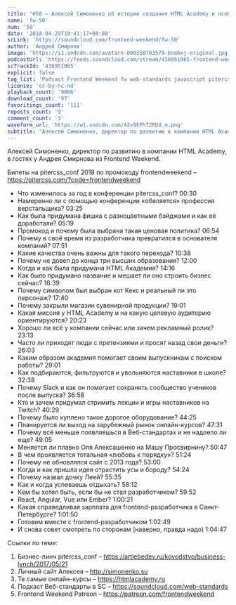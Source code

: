 ```yaml
---
title: "#50 – Алексей Симоненко об истории создания HTML Academy и особенностях pitercss_conf"
name: 'fw-50'
num: '50'
date: '2018-04-29T19:41:17+00:00'
scLink: 'https://soundcloud.com/frontend-weekend/fw-50'
author: 'Андрей Смирнов'
image: 'https://i1.sndcdn.com/avatars-000358703579-bnobxj-original.jpg'
podcastUrl: 'https://feeds.soundcloud.com/stream/436951065-frontend-weekend-fw-50.m4a'
scTrackId: '436951065'
explicit: false
tag_list: 'Podcast Frontend Weekend fw web-standards javascript pitercss_conf'
license: 'cc-by-nc-nd'
playback_count: '9066'
download_count: '97'
favoritings_count: '111'
reposts_count: '9'
comment_count: '3'
waveform_url: 'https://w1.sndcdn.com/43v9EPhT2RDd_m.png'
subtitle: "Алексей Симоненко, директор по развитию в компании HTML Academy, в гостях у Андрея Смирнова из Frontend Weekend.  "
---
```

Алексей Симоненко, директор по развитию в компании HTML Academy, в гостях у Андрея Смирнова из Frontend Weekend.  

Билеты на pitercss_conf 2018 по промокоду frontendweekend – https://pitercss.com/?code=frontendweekend

- Что изменилось за год в конференции pitercss_conf? <timecode sec="30">00:30</timecode>
- Намеренно ли с помощью конференции «обеляется» профессия верстальщика? <timecode sec="205">03:25</timecode>
- Как была придумана фишка с разноцветными бэйджами и как её доработали? <timecode sec="319">05:19</timecode>
- Промокод и почему была выбрана такая ценовая политика? <timecode sec="414">06:54</timecode>
- Почему в своё время из разработчика превратился в основателя компаний? <timecode sec="471">07:51</timecode>
- Какие качества очень важны для такого перехода? <timecode sec="638">10:38</timecode>
- Почему не довел до конца три высших образования? <timecode sec="720">12:00</timecode>
- Когда и как была придумана HTML Академия? <timecode sec="856">14:16</timecode>
- Как было придумано название и мешает ли оно строить бизнес сейчас? <timecode sec="999">16:39</timecode>
- Почему символом был выбран кот Кекс и реальный ли это персонаж? <timecode sec="1060">17:40</timecode>
- Почему закрыли магазин сувенирной продукции? <timecode sec="1141">19:01</timecode>
- Какая миссия у HTML Academy и на какую целевую аудиторию ориентируются? <timecode sec="1223">20:23</timecode>
- Хорошо ли всё у компании сейчас или зачем рекламный ролик? <timecode sec="1393">23:13</timecode>
- Часто ли приходят люди с претензиями и просят назад свои деньги? <timecode sec="1563">26:03</timecode>
- Каким образом академия помогает своим выпускникам с поиском работы? <timecode sec="1741">29:01</timecode>
- Как подбираются, фильтруются и увольняются наставники в школе? <timecode sec="1958">32:38</timecode>
- Почему Slack и как он помогает сохранять сообщество учеников после выпуска? <timecode sec="2218">36:58</timecode>
- Кто и зачем придумал стримить лекции и игры наставников на Twitch? <timecode sec="2429">40:29</timecode>
- Почему было куплено такое дорогое оборудование? <timecode sec="2665">44:25</timecode>
- Планируется ли выход на зарубежный рынок онлайн-курсов? <timecode sec="2851">47:31</timecode>
- Почему всё меньше появляешься в Веб-стандартах и не надоело ли еще? <timecode sec="2945">49:05</timecode>
- Меняется ли плавно Оля Алексашенко на Машу Просвирнину? <timecode sec="3047">50:47</timecode>
- В чем проявляется тотальная «любовь к порядку»? <timecode sec="3084">51:24</timecode>
- Почему не обновлялся сайт с 2013 года? <timecode sec="3180">53:00</timecode>
- Когда и как пришла идея отрастить усы и бороду? <timecode sec="3264">54:24</timecode>
- Почему назвал дочку Леей? <timecode sec="3335">55:35</timecode>
- Как и когда успеваешь отдыхать? <timecode sec="3492">58:12</timecode>
- Кем бы хотел быть, если бы не стал разработчиком? <timecode sec="3592">59:52</timecode>
- React, Angular, Vue или Ember? <timecode sec="3621">1:00:21</timecode>
- Какая справедливая зарплата для frontend-разработчика в Санкт-Петербурге? <timecode sec="3710">1:01:50</timecode>
- Готовим вместе с frontend-разработчиком <timecode sec="3769">1:02:49</timecode>
- И снова совет смотреть по сторонам (наверно, правда надо) <timecode sec="3887">1:04:47</timecode>

Ссылки по теме:
1) Бизнес-линч pitercss_conf – https://artlebedev.ru/kovodstvo/business-lynch/2017/05/21
2) Личный сайт Алексея – http://simonenko.su
3) Те самые онлайн-курсы – https://htmlacademy.ru 
4) Подкаст Веб-стандарты в SC – https://soundcloud.com/web-standards
5) Frontend Weekend Patreon – https://patreon.com/frontendweekend